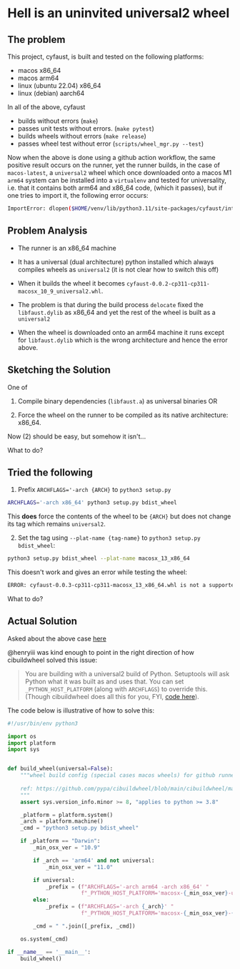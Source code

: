 # Hell is an uninvited universal2 wheel

## The problem

This project, cyfaust, is built and tested on the following platforms:

- macos x86_64
- macos arm64
- linux (ubuntu 22.04) x86_64
- linux (debian) aarch64

In all of the above, cyfaust

- builds without errors (`make`)
- passes unit tests without errors. (`make pytest`)
- builds wheels without errors (`make release`)
- passes wheel test without error (`scripts/wheel_mgr.py --test`)

Now when the above is done using a github action workflow, the same positive result occurs on the runner, yet the runner builds, in the case of `macos-latest`, a `universal2` wheel which once downloaded onto a macos M1 `arm64` system can be installed into a `virtualenv` and tested for universality, i.e. that it contains both arm64 and x86_64 code, (which it passes), but if one tries to import it, the following error occurs:

```bash
ImportError: dlopen($HOME/venv/lib/python3.11/site-packages/cyfaust/interp.cpython-311-darwin.so, 0x0002): symbol not found in flat namespace '__Z12generateSHA1RKNSt3__112basic_stringIcNS_11char_traitsIcEENS_9allocatorIcEEEE'
```

## Problem Analysis

- The runner is an x86_64 machine

- It has a universal (dual architecture) python installed which always compiles wheels as `universal2` (it is not clear how to switch this off)

- When it builds the wheel it becomes `cyfaust-0.0.2-cp311-cp311-macosx_10_9_universal2.whl`.

- The problem is that during the build process  `delocate` fixed the `libfaust.dylib` as x86_64 and yet the rest of the wheel is built as a `universal2`

- When the wheel is downloaded onto an arm64 machine it runs except for `libfaust.dylib` which is the wrong architecture and hence the error above.

## Sketching the Solution

One of

1. Compile binary dependencies (`libfaust.a`) as universal binaries OR

2. Force the wheel on the runner to be compiled as its native architecture: x86_64.

Now (2) should be easy, but somehow it isn't...

What to do?

## Tried the following

1. Prefix `ARCHFLAGS='-arch {ARCH}` to `python3 setup.py`

 ```bash
 ARCHFLAGS='-arch x86_64' python3 setup.py bdist_wheel
 ```

 This **does** force the contents of the wheel to be `{ARCH}` but does not change its tag which remains `universal2`.

2. Set the tag using `--plat-name {tag-name}` to `python3 setup.py bdist_wheel`:

 ```bash
 python3 setup.py bdist_wheel --plat-name macosx_13_x86_64
 ```

 This doesn't work and gives an error while testing the wheel:

 ```bash
 ERROR: cyfaust-0.0.3-cp311-cp311-macosx_13_x86_64.whl is not a supported wheel on this platform.
 ```

What to do?

## Actual Solution

Asked about the above case [here](https://github.com/pypa/wheel/issues/573#issuecomment-1902083893)

@henryiii was kind enough to point in the right direction of how cibuildwheel solved this issue:

> You are building with a universal2 build of Python. Setuptools will ask Python what it was built as and uses that. You can set `_PYTHON_HOST_PLATFORM` (along with `ARCHFLAGS`) to override this. (Though cibuildwheel does all this for you, FYI, [code here](https://github.com/pypa/cibuildwheel/blob/93542c397cfe940bcbb8f1eff5c37d345ea16653/cibuildwheel/macos.py#L247-L260)).

The code below is illustrative of how to solve this:

```python
#!/usr/bin/env python3

import os
import platform
import sys


def build_wheel(universal=False):
    """wheel build config (special cases macos wheels) for github runners
    
    ref: https://github.com/pypa/cibuildwheel/blob/main/cibuildwheel/macos.py
    """
    assert sys.version_info.minor >= 8, "applies to python >= 3.8"

    _platform = platform.system()
    _arch = platform.machine()
    _cmd = "python3 setup.py bdist_wheel"

    if _platform == "Darwin":
        _min_osx_ver = "10.9"

        if _arch == 'arm64' and not universal:
            _min_osx_ver = "11.0"

        if universal:
            _prefix = (f"ARCHFLAGS='-arch arm64 -arch x86_64' "
                       f"_PYTHON_HOST_PLATFORM='macosx-{_min_osx_ver}-universal2'")
        else:
            _prefix = (f"ARCHFLAGS='-arch {_arch}' "
                       f"_PYTHON_HOST_PLATFORM='macosx-{_min_osx_ver}-{_arch}'")

        _cmd = " ".join([_prefix, _cmd])

    os.system(_cmd)

if __name__ == '__main__':
    build_wheel()
```
